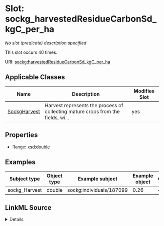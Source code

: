 

# Slot: sockg_harvestedResidueCarbonSd_kgC_per_ha


_No slot (predicate) description specified_






This slot occurs 40 times.


URI: [sockg:harvestedResidueCarbonSd_kgC_per_ha](https://idir.uta.edu/sockg-ontology/docs/harvestedResidueCarbonSd_kgC_per_ha)



<!-- no inheritance hierarchy -->





## Applicable Classes

| Name | Description | Modifies Slot |
| --- | --- | --- |
| [SockgHarvest](../classes/SockgHarvest.md) | Harvest represents the process of collecting mature crops from the fields, wi... |  yes  |







## Properties

* Range: [xsd:double](http://www.w3.org/2001/XMLSchema#double)






## Examples

| Subject type | Object type | Example subject | Example object | Occurrences |
| --- | --- | --- | --- | --- |
| sockg_Harvest | double | sockg:individuals/187099 | 0.26 | 40 |




## LinkML Source

<details>

```yaml
name: sockg_harvestedResidueCarbonSd_kgC_per_ha
annotations:
  count:
    tag: count
    value: 40
description: No slot (predicate) description specified
examples:
- object:
    example_object: '0.26'
    example_object_type: double
    example_predicate: sockg:harvestedResidueCarbonSd_kgC_per_ha
    example_subject: sockg:individuals/187099
    example_subject_type: sockg_Harvest
from_schema: soc-kg
rank: 1000
slot_uri: sockg:harvestedResidueCarbonSd_kgC_per_ha
alias: sockg_harvestedResidueCarbonSd_kgC_per_ha
domain_of:
- sockg_Harvest
range: double

```
</details>